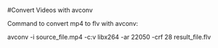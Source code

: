 #Convert Videos with avconv

Command to convert mp4 to flv with avconv:

avconv -i source_file.mp4 -c:v libx264 -ar 22050 -crf 28 result_file.flv

